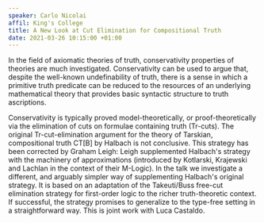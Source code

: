 ```yaml
---
speaker: Carlo Nicolai 
affil: King's College
title: A New Look at Cut Elimination for Compositional Truth
date: 2021-03-26 10:15:00 +01:00
---
```

In the field of axiomatic theories of truth, conservativity properties of theories are much investigated.
Conservativity can be used to argue that, despite the well-known undefinability of truth, there is a sense in which a primitive truth predicate can be reduced to the resources of an underlying mathematical theory that provides basic syntactic structure to truth ascriptions.

<!--more-->
Conservativity is typically proved model-theoretically, or proof-theoretically via the elimination of cuts on formulae containing truth (Tr-cuts). 
The original Tr-cut-elimination argument for the theory of Tarskian, compositional truth CT[B] by Halbach is not conclusive. 
This strategy has been corrected by Graham Leigh: Leigh supplemented Halbach's strategy with the machinery of approximations (introduced by Kotlarski, Krajewski and Lachlan in the context of their M-Logic). 
In the talk we investigate a different, and arguably simpler way of supplementing Halbach's original strategy. 
It is based on an adaptation of the Takeuti/Buss free-cut elimination strategy for first-order logic to the richer truth-theoretic context. 
If successful, the strategy promises to generalize to the type-free setting in a straightforward way. 
This is joint work with Luca Castaldo.
